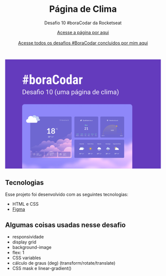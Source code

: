 <h1 align="center">Página de Clima</h1>

<p align="center">Desafio 10 #boraCodar da Rocketseat</p>

<p align="center">
    <a href="https://lucasregisdemoraes.github.io/boracodar/challenges/pagina-de-clima">Acesse a página por aqui</a>
    <br>
    <br>
    <a href="https://lucasregisdemoraes.github.io/boracodar">Acesse todos os desafios #BoraCodar concluidos por mim aqui</a>
</p>

<br>

<p align="center">
    <img src="../../previews/pagina-de-clima.jpg">
</p>


## Tecnologias

Esse projeto foi desenvolvido com as seguintes tecnologias:

- HTML e CSS
- [Figma](https://figma.com)

## Algumas coisas usadas nesse desafio

- responsividade
- display grid
- background-image
- flex: 1
- CSS variables
- cálculo de graus (deg) (transform/rotate/translate)
- CSS mask e linear-gradient()
